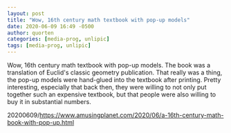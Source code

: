 ```yaml
---
layout: post
title: "Wow, 16th century math textbook with pop-up models"
date: 2020-06-09 16:49 -0500
author: quorten
categories: [media-prog, unlipic]
tags: [media-prog, unlipic]
---
```


Wow, 16th century math textbook with pop-up models.  The book was a
translation of Euclid's classic geometry publication.  That really was
a thing, the pop-up models were hand-glued into the textbook after
printing.  Pretty interesting, especially that back then, they were
willing to not only put together such an expensive textbook, but that
people were also willing to buy it in substantial numbers.

20200609/https://www.amusingplanet.com/2020/06/a-16th-century-math-book-with-pop-up.html

